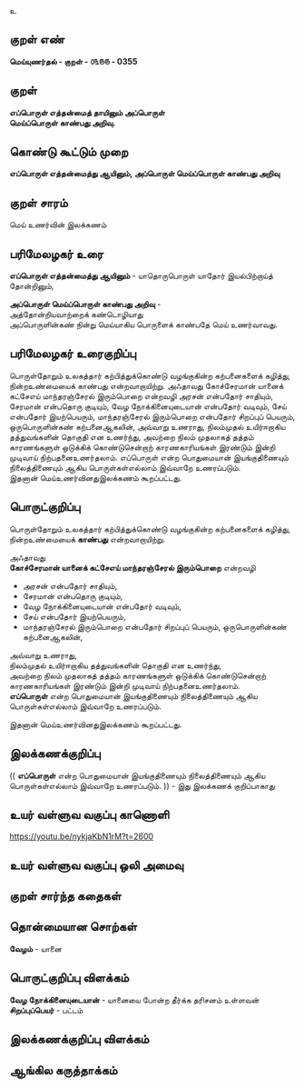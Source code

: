 உ

## குறள் எண் 

**மெய்யுணர்தல் - குறள் - ௦௩௫௫ - 0355**  

## குறள் 

**எப்பொருள் எத்தன்மைத் தாயினும் அப்பொருள்  
மெய்ப்பொருள் காண்பது அறிவு.**

## கொண்டு கூட்டும் முறை

**எப்பொருள் எத்தன்மைத்து ஆயினும், அப்பொருள் மெய்ப்பொருள் காண்பது அறிவு**

## குறள் சாரம் 

மெய் உணர்வின் இலக்கணம்   

## பரிமேலழகர் உரை

**எப்பொருள் எத்தன்மைத்து ஆயினும்** - யாதொருபொருள் யாதோர் இயல்பிற்றாய்த் தோன்றினும்,  

**அப்பொருள் மெய்ப்பொருள் காண்பது அறிவு** -   
அத்தோன்றியவாற்றைக் கண்டொழியாது  
அப்பொருளின்கண் நின்று மெய்யாகிய பொருளைக் காண்பதே மெய் உணர்வாவது.  

## பரிமேலழகர் உரைகுறிப்பு   

பொருள்தோறும் உலகத்தார் கற்பித்துக்கொண்டு வழங்குகின்ற கற்பனைகளைக் கழித்து, நின்றஉண்மையைக் காண்பது என்றவாறாயிற்று.  அஃதாவது கோச்சேரமான் யானைக் கட்சேஎய் மாந்தரஞ்சேரல் இரும்பொறை என்றவழி அரசன் என்பதோர் சாதியும், சேரமான் என்பதொரு குடியும், வேழ நோக்கினையுடையான் என்பதோர் வடிவும், சேய் என்பதோர் இயற்பெயரும், மாந்தரஞ்சேரல் இரும்பொறை என்பதோர் சிறப்புப் பெயரும், ஒருபொருளின்கண் கற்பனைஆகலின், அவ்வாறு உணராது, நிலம்முதல் உயிர்ஈறாகிய தத்துவங்களின் தொகுதி என உணர்ந்து, அவற்றை நிலம் முதலாகத் தத்தம் காரணங்களுள் ஒடுக்கிக் கொண்டுசென்றாற் காரணகாரியங்கள் இரண்டும் இன்றி முடிவாய் நிற்பதனைஉணர்தலாம்.  எப்பொருள் என்ற பொதுமையான் இயங்குதிணையும் நிலைத்திணையும் ஆகிய பொருள்கள்எல்லாம் இவ்வாறே உணரப்படும்.  
இதனான் மெய்உணர்வினதுஇலக்கணம் கூறப்பட்டது.  

## பொருட்குறிப்பு 

பொருள்தோறும் உலகத்தார் கற்பித்துக்கொண்டு வழங்குகின்ற கற்பனைகளைக் கழித்து,  
நின்றஉண்மையைக் **காண்பது** என்றவாறாயிற்று.    

அஃதாவது  
**கோச்சேரமான் யானைக் கட்சேஎய் மாந்தரஞ்சேரல் இரும்பொறை** என்றவழி   
* அரசன் என்பதோர் சாதியும்,   
* சேரமான் என்பதொரு குடியும்,  
* வேழ நோக்கினையுடையான் என்பதோர் வடிவும்,   
* சேய் என்பதோர் இயற்பெயரும்,  
* மாந்தரஞ்சேரல் இரும்பொறை என்பதோர் சிறப்புப் பெயரும், ஒருபொருளின்கண் கற்பனைஆகலின்,  
  
அவ்வாறு உணராது,  
நிலம்முதல் உயிர்ஈறாகிய தத்துவங்களின் தொகுதி என உணர்ந்து,   
அவற்றை நிலம் முதலாகத் தத்தம் காரணங்களுள் ஒடுக்கிக் கொண்டுசென்றாற்   
காரணகாரியங்கள் இரண்டும் இன்றி முடிவாய் நிற்பதனைஉணர்தலாம்.     
**எப்பொருள்** என்ற பொதுமையான் இயங்குதிணையும் நிலைத்திணையும் ஆகிய பொருள்கள்எல்லாம் இவ்வாறே உணரப்படும். 

இதனான் மெய்உணர்வினதுஇலக்கணம் கூறப்பட்டது.   

## இலக்கணக்குறிப்பு  

(( **எப்பொருள்** என்ற பொதுமையான் இயங்குதிணையும் நிலைத்திணையும் ஆகிய பொருள்கள்எல்லாம் இவ்வாறே உணரப்படும். )) - இது இலக்கணக் குறிப்பாகாது  

## உயர் வள்ளுவ வகுப்பு காணொளி

https://youtu.be/nykjaKbN1rM?t=2600

## உயர் வள்ளுவ வகுப்பு ஒலி அமைவு 

 
## குறள் சார்ந்த கதைகள் 


## தொன்மையான சொற்கள்

**வேழம்** - யானை  

## பொருட்குறிப்பு விளக்கம்

**வேழ நோக்கினையுடையான்** - யானையை போன்ற தீர்க்க தரிசனம் உள்ளவன்   
**சிறப்புப்பெயர்** - பட்டம்   

## இலக்கணக்குறிப்பு விளக்கம்


## ஆங்கில கருத்தாக்கம் 


